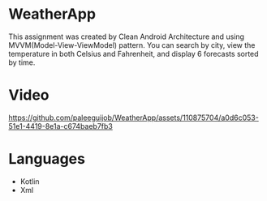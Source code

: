 # WeatherApp

This assignment was created by Clean Android Architecture and using MVVM(Model-View-ViewModel) pattern. You can search by city, view the temperature in both Celsius and Fahrenheit, and display 6 forecasts sorted by time.

# Video


https://github.com/paleeguijob/WeatherApp/assets/110875704/a0d6c053-51e1-4419-8e1a-c674baeb7fb3




# Languages
- Kotlin
- Xml

